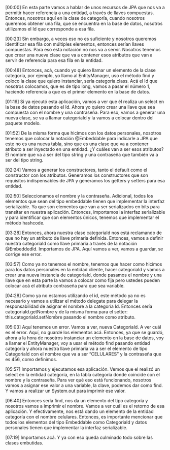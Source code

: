 [00:00] En esta parte vamos a hablar de unos recursos de JPA que nos va a permitir hacer referencia a una entidad, a través de llaves compuestas. Entonces, nosotros aquí en la clase de categoría, cuando nosotros queremos obtener una fila, que se encuentra en la base de datos, nosotros utilizamos el Id que corresponde a esa fila.

[00:23] Sin embargo, a veces eso no es suficiente y nosotros queremos identificar esa fila con múltiples elementos, entonces serían llaves compuestas. Para eso esta notación no nos va a servir. Nosotros tenemos que crear una nueva clase que va a contener esos atributos que van a servir de referencia para esa fila en la entidad.

[00:48] Entonces, acá, cuando yo quiero llamar un elemento de la clase categoría, por ejemplo, yo llamo al EntityManager, uso el método find y coloco la clase que quiero instanciar, sería categoria.class. Acá el Id que nosotros colocamos, que es de tipo long, vamos a pasar el número 1, haciendo referencia a que es el primer elemento en la base de datos.

[01:16] Si ya ejecutó esta aplicación, vamos a ver que él realiza un select en la base de datos pasando el Id. Ahora yo quiero crear una llave que sea compuesta con el nombre y una contraseña. Para eso, vamos a generar una nueva clase, se va a llamar categoriaId y la vamos a colocar dentro del paquete modelo.

[01:52] De la misma forma que hicimos con los datos personales, nosotros tenemos que colocar la notación @Embeddable para indicarle a JPA que este no es una nueva tabla, sino que es una clase que va a contener atributo a ser inyectado en una entidad. ¿Y cuáles van a ser esos atributos? El nombre que va a ser del tipo string y una contraseña que también va a ser del tipo string.

[02:24] Vamos a generar los constructores, tanto el default como el constructor con los atributos. Generamos los constructores que son requisitos indispensables de JPA y generamos los getters y setters para esa entidad.

[02:50] Seleccionamos el nombre y la contraseña. Adicional, todos los elementos que sean del tipo embeddable tienen que implementar la interfaz serializable. Ya que son elementos que van a ser serializados en bits para transitar en nuestra aplicación. Entonces, importamos la interfaz serializable y para identificar que son elementos únicos, tenemos que implementar el método hashcode.

[03:28] Entonces, ahora nuestra clase categoriaId nos está reclamando de que no hay un atributo de llave primaria definida. Entonces, vamos a definir nuestra categoriaId como llave primaria a través de la notación @EmbeddedId. Importamos de JPA. Aquí vamos a ver, vamos a guardar, se corrige ese error.

[03:57] Como ya no tenemos el nombre, tenemos que hacer como hicimos para los datos personales en la entidad cliente, hacer categoriaId y vamos a crear una nueva instancia de categoriaId, donde pasamos el nombre y una llave que en esta parte la vamos a colocar como fija pero ustedes pueden colocar acá el atributo contraseña para que sea variable.

[04:28] Como ya no estamos utilizando el id, este método ya no es necesario y vamos a utilizar el método delegate para delegar la responsabilidad de asignar el nombre a la categoría Id. Entonces sería categoriaId.getNombre y de la misma forma para el setter: this.categoriaId.setNombre pasando el nombre como atributo.

[05:03] Aquí tenemos un error. Vamos a ver, nueva CategoriaId. A ver cuál es el error. Aquí, no guardé los elementos acá. Entonces, ya que se guardó, ahora a la hora de nosotros instanciar un elemento en la base de datos, voy a llamar el EntityManager, voy a usar el método find pasando entidad categoría y ahora nuestra llave primaria va a ser el elemento de tipo CategoriaId con el nombre que va a ser “CELULARES” y la contraseña que es 456, como definimos.

[05:57] Importamos y ejecutamos esa aplicación. Vemos que el realizó un select en la entidad categoría, en la tabla categoría donde coincide con el nombre y la contraseña. Para ver qué eso está funcionando, nosotros vamos a asignar ese valor a una variable, la clave, podemos dar como find. Y vamos a realizar un System.out para imprimir ese valor.

[06:40] Entonces sería find, nos da un elemento del tipo categoría y nosotros vamos a imprimir el nombre. Vamos a ver cuál es el retorno de esa aplicación. Y efectivamente, nos está dando un elemento de la entidad categoría con el nombre celulares. Entonces, es importante mencionar que todos los elementos del tipo Embeddable como CategoriaId y datos personales tienen que implementar la interfaz serializable.

[07:19] Importamos acá. Y ya con eso queda culminado todo sobre las clases embutidas.